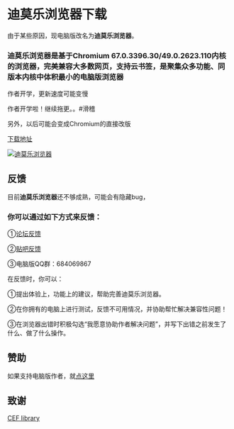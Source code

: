# **迪莫乐浏览器**下载

由于某些原因，现电脑版改名为**迪莫乐浏览器**。

### 迪莫乐浏览器是基于Chromium 67.0.3396.30/49.0.2623.110内核的浏览器，完美兼容大多数网页，支持云书签，是聚集众多功能、同版本内核中体积最小的电脑版浏览器

作者开学，更新速度可能变慢<!--电脑版将停更一段时间（12月更新）-->

作者开学啦！继续拖更。。#滑稽

另外，以后可能会变成Chromium的直接改版

[下载地址](download.md)

<a target="_blank" href="//shang.qq.com/wpa/qunwpa?idkey=0a7fd3d6b143b6d626e48c973166a27add16ddf95bd1827d95bf9b40a72dd657"><img border="0" src="//pub.idqqimg.com/wpa/images/group.png" alt="迪莫乐浏览器" title="迪莫乐浏览器"></a>

## 反馈

目前**迪莫乐浏览器**还不够成熟，可能会有隐藏bug，

### 你可以通过如下方式来反馈：

①[论坛反馈](https://github.com/dmlgzs/forum/issues/4)

②[贴吧反馈](https://tieba.baidu.com/p/5412973492)

③电脑版QQ群：684069867

在反馈时，你可以：

①提出体验上，功能上的建议，帮助完善迪莫乐浏览器。

②在你拥有的电脑上进行测试，反馈不可用情况，并协助帮忙解决兼容性问题！

③在浏览器出错时积极勾选“我愿意协助作者解决问题”，并写下出错之前发生了什么、做了什么操作。

## 赞助

如果支持电脑版作者，就[点这里](love_it.md)

## 致谢
[CEF library](http://opensource.spotify.com/cefbuilds/index.html)

